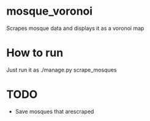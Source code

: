 # mosque_voronoi
Scrapes mosque data and displays it as a voronoi map

# How to run
Just run it as ./manage.py scrape_mosques

# TODO

 * Save mosques that arescraped
